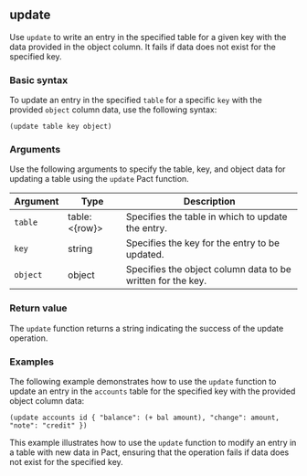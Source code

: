 ## update

Use `update` to write an entry in the specified table for a given key with the data provided in the object column. It fails if data does not exist for the specified key.

### Basic syntax

To update an entry in the specified `table` for a specific `key` with the provided `object` column data, use the following syntax:

```pact
(update table key object)
```

### Arguments

Use the following arguments to specify the table, key, and object data for updating a table using the `update` Pact function.

| Argument | Type | Description |
| --- | --- | --- |
| `table` | table:<{row}> | Specifies the table in which to update the entry. |
| `key` | string | Specifies the key for the entry to be updated. |
| `object` | object | Specifies the object column data to be written for the key. |

### Return value

The `update` function returns a string indicating the success of the update operation.

### Examples

The following example demonstrates how to use the `update` function to update an entry in the `accounts` table for the specified key with the provided object column data:

```pact
(update accounts id { "balance": (+ bal amount), "change": amount, "note": "credit" })
```

This example illustrates how to use the `update` function to modify an entry in a table with new data in Pact, ensuring that the operation fails if data does not exist for the specified key.
